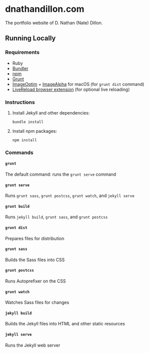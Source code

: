 # dnathandillon.com

The portfolio website of D. Nathan (Nate) Dillon.

## Running Locally

### Requirements

- Ruby
- [Bundler](http://bundler.io/)
- [npm](https://www.npmjs.com/)
- [Grunt](http://gruntjs.com/)
- [ImageOptim](https://imageoptim.com/) + [ImageAlpha](https://pngmini.com/) for macOS (for `grunt dist` command)
- [LiveReload browser extension](http://livereload.com/extensions/) (for optional live reloading)

### Instructions

1. Install Jekyll and other dependencies:

    ```
    bundle install
    ```

2. Install npm packages:

    ```
    npm install
    ```

### Commands

#### `grunt`

The default command: runs the `grunt serve` command

#### `grunt serve`

Runs `grunt sass`, `grunt postcss`, `grunt watch`, and `jekyll serve`

#### `grunt build`

Runs `jekyll build`, `grunt sass`, and `grunt postcss`

#### `grunt dist`

Prepares files for distribution

#### `grunt sass`

Builds the Sass files into CSS

#### `grunt postcss`

Runs Autoprefixer on the CSS

#### `grunt watch`

Watches Sass files for changes

#### `jekyll build`

Builds the Jekyll files into HTML and other static resources

#### `jekyll serve`

Runs the Jekyll web server
